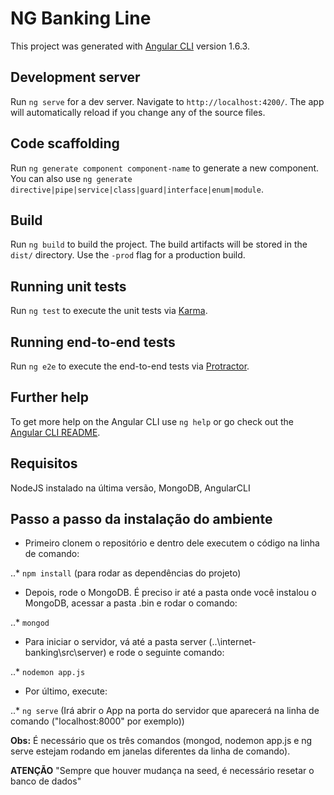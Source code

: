 # NG Banking Line

This project was generated with [Angular CLI](https://github.com/angular/angular-cli) version 1.6.3.

## Development server

Run `ng serve` for a dev server. Navigate to `http://localhost:4200/`. The app will automatically reload if you change any of the source files.

## Code scaffolding

Run `ng generate component component-name` to generate a new component. You can also use `ng generate directive|pipe|service|class|guard|interface|enum|module`.

## Build

Run `ng build` to build the project. The build artifacts will be stored in the `dist/` directory. Use the `-prod` flag for a production build.

## Running unit tests

Run `ng test` to execute the unit tests via [Karma](https://karma-runner.github.io).

## Running end-to-end tests

Run `ng e2e` to execute the end-to-end tests via [Protractor](http://www.protractortest.org/).

## Further help

To get more help on the Angular CLI use `ng help` or go check out the [Angular CLI README](https://github.com/angular/angular-cli/blob/master/README.md).

## Requisitos

NodeJS instalado na última versão, MongoDB, AngularCLI

## Passo a passo da instalação do ambiente

* Primeiro clonem o repositório e dentro dele executem o código na linha de comando:

..* `npm install` (para rodar as dependências do projeto)

* Depois, rode o MongoDB. É preciso ir até a pasta onde você instalou o MongoDB, acessar a pasta .bin e rodar o comando:

..* `mongod`

* Para iniciar o servidor, vá até a pasta server (..\internet-banking\src\server) e rode o seguinte comando:

..* `nodemon app.js`

* Por último, execute:

..* `ng serve` (Irá abrir o App na porta do servidor que aparecerá na linha de comando ("localhost:8000" por exemplo))

**Obs:** É necessário que os três comandos (mongod, nodemon app.js e ng serve estejam rodando em janelas diferentes da linha de comando).


**ATENÇÃO** "Sempre que houver mudança na seed, é necessário resetar o banco de dados"